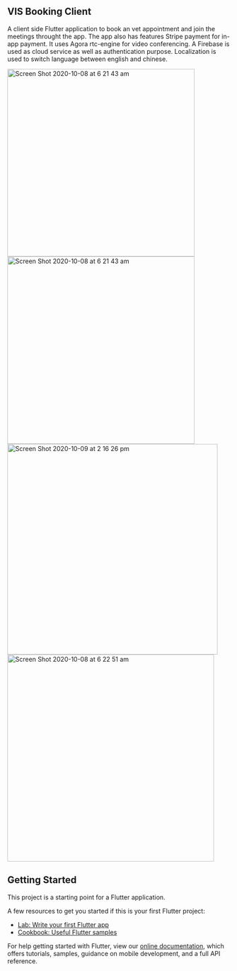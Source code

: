 ## VIS Booking Client

A client side Flutter application to book an vet appointment and join the meetings throught the app.
The app also has features Stripe payment for in-app payment.
It uses Agora rtc-engine for video conferencing.
A Firebase is used as cloud service as well as authentication purpose.
Localization is used to switch language between english and chinese.

<img width="423" alt="Screen Shot 2020-10-08 at 6 21 43 am" src="https://user-images.githubusercontent.com/52387595/98325745-a0f15400-2043-11eb-9a6d-51be689c2e77.PNG">
<img width="423" alt="Screen Shot 2020-10-08 at 6 21 43 am" src="https://user-images.githubusercontent.com/52387595/98325764-ab135280-2043-11eb-9179-bdad5a6a958f.JPG">
<img width="475" alt="Screen Shot 2020-10-09 at 2 16 26 pm" src="https://user-images.githubusercontent.com/52387595/98325772-af3f7000-2043-11eb-8c07-9c013c258a54.PNG">
<img width="467" alt="Screen Shot 2020-10-08 at 6 22 51 am" src="https://user-images.githubusercontent.com/52387595/98325784-b797ab00-2043-11eb-9610-fbc1ee98d2e2.PNG">


## Getting Started

This project is a starting point for a Flutter application.

A few resources to get you started if this is your first Flutter project:

- [Lab: Write your first Flutter app](https://flutter.dev/docs/get-started/codelab)
- [Cookbook: Useful Flutter samples](https://flutter.dev/docs/cookbook)

For help getting started with Flutter, view our
[online documentation](https://flutter.dev/docs), which offers tutorials,
samples, guidance on mobile development, and a full API reference.
